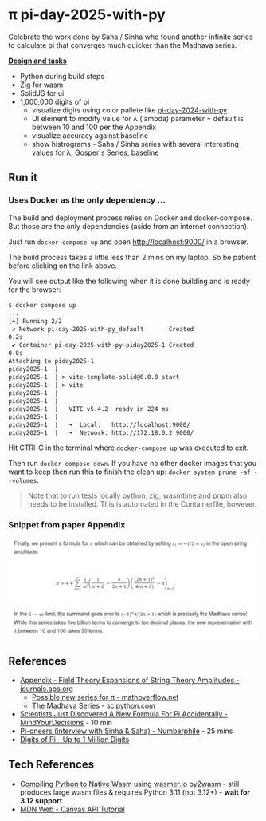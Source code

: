 # π pi-day-2025-with-py
Celebrate the work done by Saha / Sinha who found another infinite series to calculate pi that converges much quicker than the Madhava series.

**[Design and tasks](./TODO.md)**

* Python during build steps
* Zig for wasm
* SolidJS for ui
* 1,000,000 digits of pi
  * visualize digits using color pallete like [pi-day-2024-with-py](https://github.com/klmcwhirter/pi-day-2024-with-py)
  * UI element to modify value for λ (lambda) parameter = default is between 10 and 100 per the Appendix
  * visualize accuracy against baseline
  * show histrograms - Saha / Sinha series with several interesting values for λ, Gosper's Series, baseline

## Run it

### Uses Docker as the only dependency ...

The build and deployment process relies on Docker and docker-compose. But those are the only dependencies (aside from an internet connection).

Just run `docker-compose up` and open [http://localhost:9000/](http://localhost:9000/) in a browser.

The build process takes a little less than 2 mins on my laptop. So be patient before clicking on the link above.

You will see output like the following when it is done building and is ready for the browser:

```
$ docker compose up
...
[+] Running 2/2
 ✔ Network pi-day-2025-with-py_default       Created                                                                                    0.2s 
 ✔ Container pi-day-2025-with-py-piday2025-1 Created                                                                                    0.0s 
Attaching to piday2025-1
piday2025-1  | 
piday2025-1  | > vite-template-solid@0.0.0 start
piday2025-1  | > vite
piday2025-1  | 
piday2025-1  | 
piday2025-1  |   VITE v5.4.2  ready in 224 ms
piday2025-1  | 
piday2025-1  |   ➜  Local:   http://localhost:9000/
piday2025-1  |   ➜  Network: http://172.18.0.2:9000/
```

Hit CTRl-C in the terminal where `docker-compose up` was executed to exit.

Then run `docker-compose down`.
If you have no other docker images that you want to keep then run this to finish the clean up: `docker system prune -af --volumes`.

> Note that to run tests locally python, zig, wasmtime and pnpm also needs to be installed. This is automated in the Containerfile, however.

### Snippet from paper Appendix
![Appendix snippet](./docs/snippet.svg)

## References
* [Appendix - Field Theory Expansions of String Theory Amplitudes - journals.aps.org](https://journals.aps.org/prl/abstract/10.1103/PhysRevLett.132.221601#d5e8137)
  * [Possible new series for π - mathoverflow.net](https://mathoverflow.net/questions/473931/possible-new-series-for-pi)
  * [The Madhava Series - scipython.com](https://scipython.com/book/chapter-2-the-core-python-language-i/questions/the-madhava-series/)
* [Scientists Just Discovered A New Formula For Pi Accidentally - MindYourDecisions](https://youtu.be/t1ZnptSEPI8) - 10 min
* [Pi-oneers (interview with Sinha & Saha) - Numberphile](https://youtu.be/2lvTjEZ-bbw) - 25 mins
* [Digits of Pi - Up to 1 Million Digits](https://www.angio.net/pi/digits.html)

## Tech References
* [Compiling Python to Native Wasm](https://youtu.be/_Gq273qvNMg) using [wasmer.io py2wasm](https://wasmer.io/posts/py2wasm-a-python-to-wasm-compiler) - still produces large wasm files & requires Python 3.11 (not 3.12+) - **wait for 3.12 support**
* [MDN Web - Canvas API Tutorial](https://developer.mozilla.org/en-US/docs/Web/API/Canvas_API/Tutorial)
